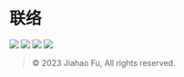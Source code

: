 # 联络

[![](https://img.shields.io/badge/-微信-2aae67.svg?style=for-the-badge&logo=wechat&logoColor=white)](https://user-images.githubusercontent.com/95170151/193442385-9aff9459-6589-4786-8b9e-2e7d91389e2d.jpg)
[![](https://img.shields.io/badge/-QQ-13A1E3.svg?style=for-the-badge&logo=tencentqq&logoColor=white)](https://qm.qq.com/cgi-bin/qm/qr?k=Y_RjBS4iz1RGN5oFs2_ZPsaVnd2THFao&noverify=0)
[![](https://img.shields.io/badge/-Telegram-2796D1.svg?style=for-the-badge&logo=telegram&logoColor=white)](https://t.me/beixinti)
[![](https://img.shields.io/badge/-邮件-9F6B53.svg?style=for-the-badge&logo=gmail&logoColor=white)](mailto:beixinti@foxmail.com)

> © 2023 Jiahao Fu, All rights reserved.  
